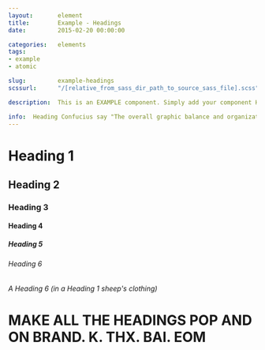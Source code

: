 ```yaml
---
layout:       element
title:        Example - Headings
date:         2015-02-20 00:00:00

categories:   elements
tags:         
- example
- atomic

slug:         example-headings
scssurl:      "/[relative_from_sass_dir_path_to_source_sass_file].scss"

description:  This is an EXAMPLE component. Simply add your component HTML.

info:  Heading Confucius say "The overall graphic balance and organization of the page is crucial to drawing the user into your content. A page of solid text will repel the casual reader with a mass of undifferentiated gray, without obvious cues to the structure of your information. A page dominated by poorly designed or overly bold graphics or typography will also distract or repel users seeking substantive content. You will need to strike an appropriate balance between attracting the eye with visual contrast and providing a clear sense of organization, through the variations in contrast that result from proper proximities, groupings, figure-ground relationships, and headings."
---
```

<h1 class="hd-1">Heading 1</h1>
<h2 class="hd-2">Heading 2</h2>
<h3 class="hd-3">Heading 3</h3>
<h4 class="hd-4">Heading 4</h4>
<h5 class="hd-5">Heading 5</h5>
<h6 class="hd-6">Heading 6</h6>

<h6 class="hd-1">A Heading 6 (in a Heading 1 sheep's clothing)</h6>
<h1 class="hd-6">MAKE ALL THE HEADINGS POP AND ON BRAND. K. THX. BAI. EOM</h1>

